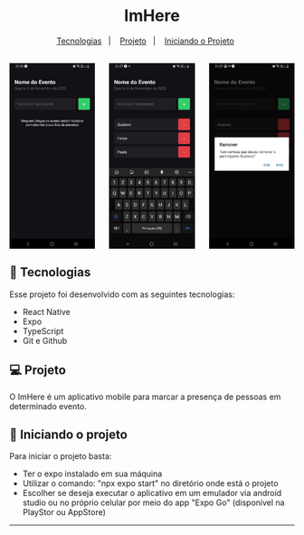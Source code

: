 <h1 align="center"> ImHere </h1>

<p align="center">
  <a href="#-tecnologias">Tecnologias</a>&nbsp;&nbsp;&nbsp;|&nbsp;&nbsp;&nbsp;
  <a href="#-projeto">Projeto</a>&nbsp;&nbsp;&nbsp;|&nbsp;&nbsp;&nbsp;
  <a href="#-Iniciando o projeto">Iniciando o Projeto</a>&nbsp;&nbsp;&nbsp;&nbsp;&nbsp;&nbsp;
</p>

<br>

<div style="display: flex; justify-content: space-between;">  
  <img alt="projeto Rocketflix com um filme exemplo sendo exibido" src=".github/semParticipantes.jpeg" width="30%">

  <img alt="projeto Rocketflix sem filmes sendo exibidos" src=".github/comParticipantes.jpeg" width="30%">

  <img alt="projeto Rocketflix sem filmes sendo exibidos" src=".github/removerParticipantes.jpeg" width="30%">
</div>

## 🚀 Tecnologias

Esse projeto foi desenvolvido com as seguintes tecnologias:

- React Native
- Expo
- TypeScript
- Git e Github

## 💻 Projeto

O ImHere é um aplicativo mobile para marcar a presença de pessoas em determinado evento.

## 📝 Iniciando o projeto
Para iniciar o projeto basta:
- Ter o expo instalado em sua máquina
- Utilizar o comando: "npx expo start" no diretório onde está o projeto
- Escolher se deseja executar o aplicativo em um emulador via android studio ou no próprio celular por meio do
app "Expo Go" (disponível na PlayStor ou AppStore)

---